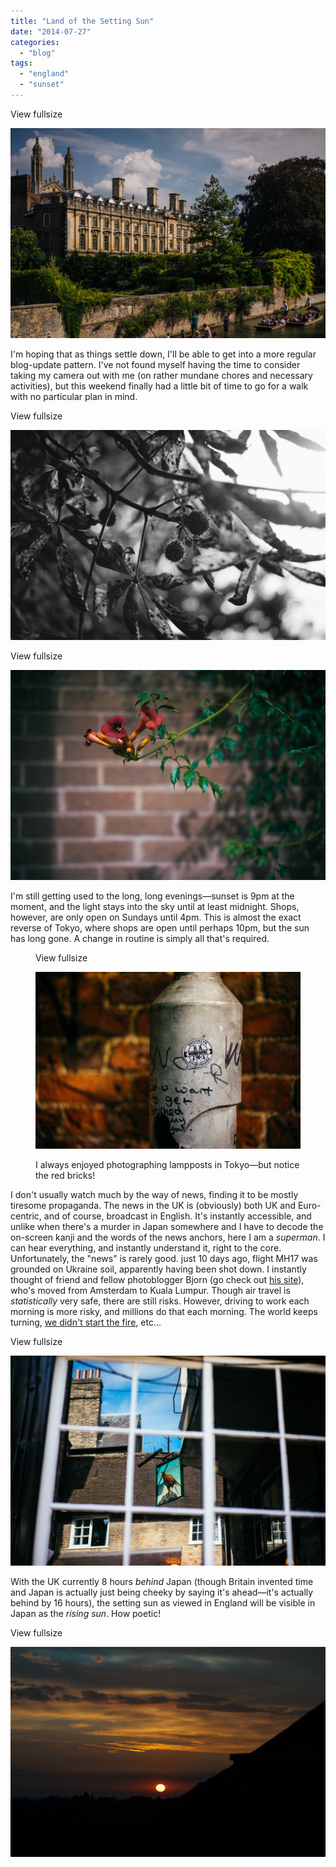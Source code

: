 ```yaml
---
title: "Land of the Setting Sun"
date: "2014-07-27"
categories: 
  - "blog"
tags: 
  - "england"
  - "sunset"
---
```


View fullsize

![](/assets/images/20c3e-image-asset.jpeg)

I'm hoping that as things settle down, I'll be able to get into a more regular blog-update pattern. I've not found myself having the time to consider taking my camera out with me (on rather mundane chores and necessary activities), but this weekend finally had a little bit of time to go for a walk with no particular plan in mind.

View fullsize

![](/assets/images/d8f26-image-asset.jpeg)

View fullsize

![](/assets/images/9076c-image-asset.jpeg)

I'm still getting used to the long, long evenings—sunset is 9pm at the moment, and the light stays into the sky until at least midnight. Shops, however, are only open on Sundays until 4pm. This is almost the exact reverse of Tokyo, where shops are open until perhaps 10pm, but the sun has long gone. A change in routine is simply all that's required.

<figure>

View fullsize

![I always enjoyed photographing lampposts in Tokyo—but notice the red bricks!](/assets/images/f8a7c-image-asset.jpeg)

<figcaption>



I always enjoyed photographing lampposts in Tokyo—but notice the red bricks!





</figcaption>



</figure>

I don't usually watch much by the way of news, finding it to be mostly tiresome propaganda. The news in the UK is (obviously) both UK and Euro-centric, and of course, broadcast in English. It's instantly accessible, and unlike when there's a murder in Japan somewhere and I have to decode the on-screen kanji and the words of the news anchors, here I am a _superman_. I can hear everything, and instantly understand it, right to the core. Unfortunately, the "news" is rarely good. just 10 days ago, flight MH17 was grounded on Ukraine soil, apparently having been shot down. I instantly thought of friend and fellow photoblogger Bjorn (go check out [his site](http://bmupix.com)), who's moved from Amsterdam to Kuala Lumpur. Though air travel is _statistically_ very safe, there are still risks. However, driving to work each morning is more risky, and millions do that each morning. The world keeps turning, [we didn't start the fire](https://www.youtube.com/watch?v=eFTLKWw542g), etc...

View fullsize

![](/assets/images/76d7c-image-asset.jpeg)

With the UK currently 8 hours _behind_ Japan (though Britain invented time and Japan is actually just being cheeky by saying it's ahead—it's actually behind by 16 hours), the setting sun as viewed in England will be visible in Japan as the _rising sun_. How poetic!

View fullsize

![](/assets/images/368c4-image-asset.jpeg)
